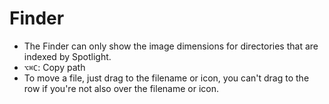 # Finder

- The Finder can only show the image dimensions for directories that are indexed by Spotlight.
- `⌥⌘C`: Copy path
- To move a file, just drag to the filename or icon, you can't drag to the row if you're not also over the filename or icon.
